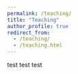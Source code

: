 ```yaml
---
permalink: /teaching/
title: "Teaching"
author_profile: true
redirect_from: 
  - /teaching/
  - /teaching.html
---
```


test test test
